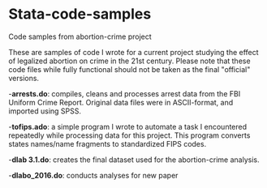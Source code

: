 # Stata-code-samples
Code samples from abortion-crime project

These are samples of code I wrote for a current project studying the effect of legalized abortion on crime in the 21st century. Please note that these code files while fully functional should not be taken as the final "official" versions.

-<b>arrests.do</b>: compiles, cleans and processes arrest data from the FBI Uniform Crime Report. Original data files were in ASCII-format, and imported using SPSS.

-<b>tofips.ado</b>: a simple program I wrote to automate a task I encountered repeatedly while processing data for this project. This program converts states names/name fragments to standardized FIPS codes. 

-<b>dlab 3.1.do</b>: creates the final dataset used for the abortion-crime analysis.

-<b>dlabo_2016.do</b>: conducts analyses for new paper 

